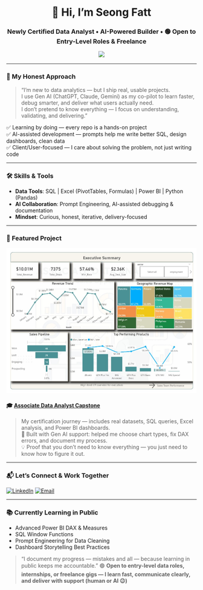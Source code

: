 <!-- README.md for https://github.com/seongfatt -->

<h1 align="center">👋 Hi, I’m Seong Fatt</h1>
<h3 align="center">Newly Certified Data Analyst • AI-Powered Builder • 🟢 Open to Entry-Level Roles & Freelance</h3>
<p align="center">
  <img src="https://img.shields.io/badge/Open%20to-Entry--Level%20%26%20Freelance-brightgreen?style=for-the-badge" />
</p>

---

### 🎯 My Honest Approach
> “I’m new to data analytics — but I ship real, usable projects.  
> I use Gen AI (ChatGPT, Claude, Gemini) as my co-pilot to learn faster, debug smarter, and deliver what users actually need.  
> I don’t pretend to know everything — I focus on understanding, validating, and delivering.”

✅ Learning by doing — every repo is a hands-on project  
✅ AI-assisted development — prompts help me write better SQL, design dashboards, clean data  
✅ Client/User-focused — I care about solving the problem, not just writing code

---

### 🛠️ Skills & Tools
- **Data Tools**: SQL | Excel (PivotTables, Formulas) | Power BI | Python (Pandas)
- **AI Collaboration**: Prompt Engineering, AI-assisted debugging & documentation
- **Mindset**: Curious, honest, iterative, delivery-focused

---

### 📂 Featured Project
![Dashboard Preview](https://github.com/seongfatt/associate-data-analyst/blob/main/CRM-Sales-Dashboard/Dashboard.jpg)
#### 🎓 [Associate Data Analyst Capstone](https://github.com/seongfatt/associate-data-analyst)
> My certification journey — includes real datasets, SQL queries, Excel analysis, and Power BI dashboards.  
> 🤖 Built with Gen AI support: helped me choose chart types, fix DAX errors, and document my process.  
> 💡 Proof that you don’t need to know everything — you just need to know how to figure it out.

---

### 📬 Let’s Connect & Work Together

[![LinkedIn](https://img.shields.io/badge/LinkedIn-Connect-blue?style=for-the-badge&logo=linkedin)](https://linkedin.com/in/tang-seong-fatt)
[![Email](https://img.shields.io/badge/Email-Contact%20Me-red?style=for-the-badge&logo=gmail)](mailto:sftang1979@gmail.com)

---

### 📚 Currently Learning in Public
- Advanced Power BI DAX & Measures
- SQL Window Functions
- Prompt Engineering for Data Cleaning
- Dashboard Storytelling Best Practices

> “I document my progress — mistakes and all — because learning in public keeps me accountable.”
> 🟢 **Open to entry-level data roles, internships, or freelance gigs — I learn fast, communicate clearly, and deliver with support (human or AI 😉)**
